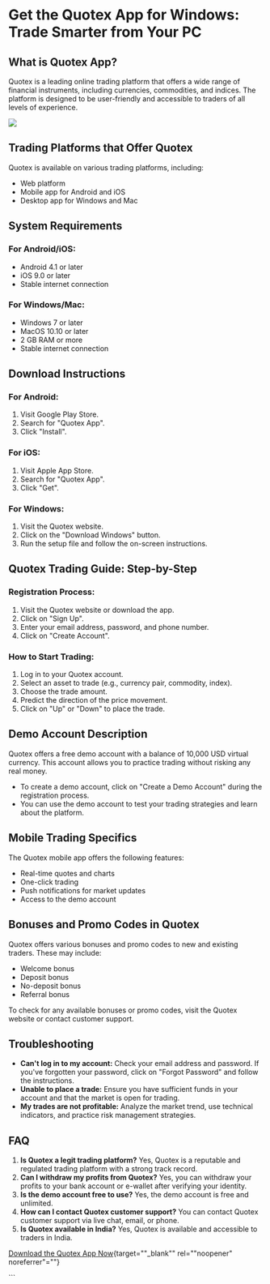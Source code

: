 # Get the Quotex App for Windows: Trade Smarter from Your PC

## What is Quotex App?

Quotex is a leading online trading platform that offers a wide range of
financial instruments, including currencies, commodities, and indices.
The platform is designed to be user-friendly and accessible to traders
of all levels of experience.

[![](https://static.quotex.io/files/1_en/300_250.jpg)](https://traff.sbs/brokerqxsignupf)

## Trading Platforms that Offer Quotex

Quotex is available on various trading platforms, including:

-   Web platform
-   Mobile app for Android and iOS
-   Desktop app for Windows and Mac

## System Requirements

### For Android/iOS:

-   Android 4.1 or later
-   iOS 9.0 or later
-   Stable internet connection

### For Windows/Mac:

-   Windows 7 or later
-   MacOS 10.10 or later
-   2 GB RAM or more
-   Stable internet connection

## Download Instructions

### For Android:

1.  Visit Google Play Store.
2.  Search for "Quotex App".
3.  Click "Install".

### For iOS:

1.  Visit Apple App Store.
2.  Search for "Quotex App".
3.  Click "Get".

### For Windows:

1.  Visit the Quotex website.
2.  Click on the "Download Windows" button.
3.  Run the setup file and follow the on-screen instructions.

## Quotex Trading Guide: Step-by-Step

### Registration Process:

1.  Visit the Quotex website or download the app.
2.  Click on "Sign Up".
3.  Enter your email address, password, and phone number.
4.  Click on "Create Account".

### How to Start Trading:

1.  Log in to your Quotex account.
2.  Select an asset to trade (e.g., currency pair, commodity, index).
3.  Choose the trade amount.
4.  Predict the direction of the price movement.
5.  Click on "Up" or "Down" to place the trade.

## Demo Account Description

Quotex offers a free demo account with a balance of 10,000 USD virtual
currency. This account allows you to practice trading without risking
any real money.

-   To create a demo account, click on "Create a Demo Account"
    during the registration process.
-   You can use the demo account to test your trading strategies and
    learn about the platform.

## Mobile Trading Specifics

The Quotex mobile app offers the following features:

-   Real-time quotes and charts
-   One-click trading
-   Push notifications for market updates
-   Access to the demo account

## Bonuses and Promo Codes in Quotex

Quotex offers various bonuses and promo codes to new and existing
traders. These may include:

-   Welcome bonus
-   Deposit bonus
-   No-deposit bonus
-   Referral bonus

To check for any available bonuses or promo codes, visit the Quotex
website or contact customer support.

## Troubleshooting

-   **Can\'t log in to my account:** Check your email address and
    password. If you\'ve forgotten your password, click on "Forgot
    Password" and follow the instructions.
-   **Unable to place a trade:** Ensure you have sufficient funds in
    your account and that the market is open for trading.
-   **My trades are not profitable:** Analyze the market trend, use
    technical indicators, and practice risk management strategies.

## FAQ

1.  **Is Quotex a legit trading platform?** Yes, Quotex is a reputable
    and regulated trading platform with a strong track record.
2.  **Can I withdraw my profits from Quotex?** Yes, you can withdraw
    your profits to your bank account or e-wallet after verifying your
    identity.
3.  **Is the demo account free to use?** Yes, the demo account is free
    and unlimited.
4.  **How can I contact Quotex customer support?** You can contact
    Quotex customer support via live chat, email, or phone.
5.  **Is Quotex available in India?** Yes, Quotex is available and
    accessible to traders in India.

[Download the Quotex App
Now](\%22https://traff.sbs/quotexonelink\%22){target=""_blank""
rel=""noopener" noreferrer"=""}

\`\`\`

